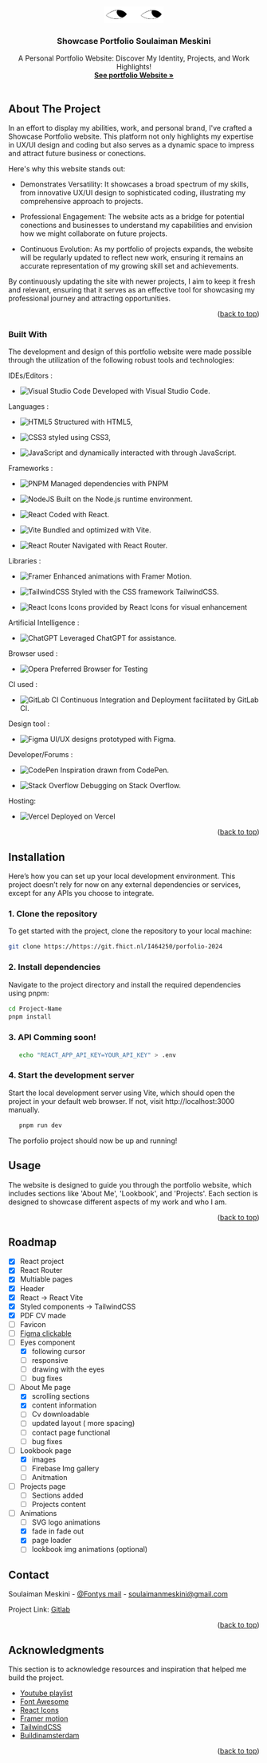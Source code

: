 <a name="readme-top"></a>

<!-- PROJECT LOGO -->
<br />
<br />
<div align="center">
  <a href="https://i464250.luna.fhict.nl/">
    <img src="readmeimg/EyesLogo.png" alt="Logo" width="120" style="height: auto;">
  </a>

  <h3 align="center">Showcase Portfolio Soulaiman Meskini</h3>

  <p align="center">
    A Personal Portfolio Website: Discover My Identity, Projects, and Work Highlights!
    <br />
    <a href="https://i464250.luna.fhict.nl/"><strong>See portfolio Website »</strong></a>
    <br />
    <br />
  </p>
</div>

<!-- ABOUT THE PROJECT -->

## About The Project

In an effort to display my abilities, work, and personal brand, I've crafted a Showcase Portfolio website. This platform not only highlights my expertise in UX/UI design and coding but also serves as a dynamic space to impress and attract future business or conections.

Here's why this website stands out:

- Demonstrates Versatility: It showcases a broad spectrum of my skills, from innovative UX/UI design to sophisticated coding, illustrating my comprehensive approach to projects.

- Professional Engagement: The website acts as a bridge for potential conections and businesses to understand my capabilities and envision how we might collaborate on future projects.

- Continuous Evolution: As my portfolio of projects expands, the website will be regularly updated to reflect new work, ensuring it remains an accurate representation of my growing skill set and achievements.

By continuously updating the site with newer projects, I aim to keep it fresh and relevant, ensuring that it serves as an effective tool for showcasing my professional journey and attracting opportunities.

<p align="right">(<a href="#readme-top">back to top</a>)</p>

### Built With

The development and design of this portfolio website were made possible through the utilization of the following robust tools and technologies:

IDEs/Editors :

- ![Visual Studio Code](https://img.shields.io/badge/Visual%20Studio%20Code-0078d7.svg?style=for-the-badge&logo=visual-studio-code&logoColor=white) Developed with Visual Studio Code.

Languages :

- ![HTML5](https://img.shields.io/badge/html5-%23E34F26.svg?style=for-the-badge&logo=html5&logoColor=white) Structured with HTML5,

- ![CSS3](https://img.shields.io/badge/css3-%231572B6.svg?style=for-the-badge&logo=css3&logoColor=white) styled using CSS3,

- ![JavaScript](https://img.shields.io/badge/javascript-%23323330.svg?style=for-the-badge&logo=javascript&logoColor=%23F7DF1E) and dynamically interacted with through JavaScript.

Frameworks :

- ![PNPM](https://img.shields.io/badge/pnpm-%234a4a4a.svg?style=for-the-badge&logo=pnpm&logoColor=f69220) Managed dependencies with PNPM

- ![NodeJS](https://img.shields.io/badge/node.js-6DA55F?style=for-the-badge&logo=node.js&logoColor=white) Built on the Node.js runtime environment.

- ![React](https://img.shields.io/badge/react-%2320232a.svg?style=for-the-badge&logo=react&logoColor=%2361DAFB) Coded with React.

- ![Vite](https://img.shields.io/badge/vite-%23646CFF.svg?style=for-the-badge&logo=vite&logoColor=white) Bundled and optimized with Vite.

- ![React Router](https://img.shields.io/badge/React_Router-CA4245?style=for-the-badge&logo=react-router&logoColor=white) Navigated with React Router.

Libraries :

- ![Framer](https://img.shields.io/badge/Framer-black?style=for-the-badge&logo=framer&logoColor=blue) Enhanced animations with Framer Motion.

- ![TailwindCSS](https://img.shields.io/badge/tailwindcss-%2338B2AC.svg?style=for-the-badge&logo=tailwind-css&logoColor=white) Styled with the CSS framework TailwindCSS.

- ![React Icons](https://img.shields.io/badge/react_icons-%2320232a.svg?style=for-the-badge&logo=react&logoColor=%2361DAFB) Icons provided by React Icons for visual enhancement

Artificial Intelligence :

- ![ChatGPT](https://img.shields.io/badge/chatGPT-74aa9c?style=for-the-badge&logo=openai&logoColor=white) Leveraged ChatGPT for assistance.

Browser used :

- ![Opera](https://img.shields.io/badge/Opera-FF1B2D?style=for-the-badge&logo=Opera&logoColor=white) Preferred Browser for Testing

CI used :

- ![GitLab CI](https://img.shields.io/badge/gitlab%20ci-%23181717.svg?style=for-the-badge&logo=gitlab&logoColor=white) Continuous Integration and Deployment facilitated by GitLab CI.

Design tool :

- ![Figma](https://img.shields.io/badge/figma-%23F24E1E.svg?style=for-the-badge&logo=figma&logoColor=white) UI/UX designs prototyped with Figma.

Developer/Forums :

- ![CodePen](https://img.shields.io/badge/Codepen-000000?style=for-the-badge&logo=codepen&logoColor=white) Inspiration drawn from CodePen.

- ![Stack Overflow](https://img.shields.io/badge/-Stackoverflow-FE7A16?style=for-the-badge&logo=stack-overflow&logoColor=white) Debugging on Stack Overflow.

Hosting:

- ![Vercel](https://img.shields.io/badge/vercel-%23000000.svg?style=for-the-badge&logo=vercel&logoColor=white) Deployed on Vercel

<p align="right">(<a href="#readme-top">back to top</a>)</p>

<!-- GETTING STARTED -->

## Installation

Here’s how you can set up your local development environment. This project doesn’t rely for now on any external dependencies or services, except for any APIs you choose to integrate.

### 1. Clone the repository

To get started with the project, clone the repository to your local machine:

```sh
git clone https://https://git.fhict.nl/I464250/porfolio-2024
```

### 2. Install dependencies

Navigate to the project directory and install the required dependencies using pnpm:

```sh
cd Project-Name
pnpm install
```

### 3. API Comming soon!

```sh
   echo "REACT_APP_API_KEY=YOUR_API_KEY" > .env
```

### 4. Start the development server

Start the local development server using Vite, which should open the project in your default web browser. If not, visit http://localhost:3000 manually.

```sh
   pnpm run dev
```

The porfolio project should now be up and running!

<!-- USAGE EXAMPLES -->

## Usage

The website is designed to guide you through the portfolio website, which includes sections like 'About Me', 'Lookbook', and 'Projects'. Each section is designed to showcase different aspects of my work and who I am.

<p align="right">(<a href="#readme-top">back to top</a>)</p>

<!-- ROADMAP -->

## Roadmap

- [x] React project
- [x] React Router
- [x] Multiable pages
- [x] Header
- [x] React -> React Vite
- [x] Styled components -> TailwindCSS
- [x] PDF CV made
- [ ] Favicon
- [ ] [Figma clickable](https://www.figma.com/file/your_figma_file_link)
- [ ] Eyes component
  - [x] following cursor
  - [ ] responsive
  - [ ] drawing with the eyes
  - [ ] bug fixes
- [ ] About Me page
  - [x] scrolling sections
  - [x] content information
  - [ ] Cv downloadable
  - [ ] updated layout ( more spacing)
  - [ ] contact page functional
  - [ ] bug fixes
- [ ] Lookbook page
  - [x] images
  - [ ] Firebase Img gallery
  - [ ] Anitmation
- [ ] Projects page
  - [ ] Sections added
  - [ ] Projects content
- [ ] Animations
  - [ ] SVG logo animations
  - [x] fade in fade out
  - [x] page loader
  - [ ] lookbook img animations (optional)

<!-- CONTACT -->

## Contact

Soulaiman Meskini - [@Fontys mail](s.meskini@student.fontys.nl) - soulaimanmeskini@gmail.com

Project Link: [Gitlab](https://git.fhict.nl/I464250/porfolio-2024)

<p align="right">(<a href="#readme-top">back to top</a>)</p>

<!-- ACKNOWLEDGMENTS -->

## Acknowledgments

This section is to acknowledge resources and inspiration that helped me build the project.

- [Youtube playlist](https://www.youtube.com/playlist?list=PLzfUZSu68nNyIHkZhS51bP7aAY4XhtkOB&jct=pDwNQawO9jbrson9UW41ETcE-keyxg)
- [Font Awesome](https://fontawesome.com)
- [React Icons](https://react-icons.github.io/react-icons/search)
- [Framer motion](https://www.framer.com/motion/examples/)
- [TailwindCSS](https://tailwindcss.com/docs/border-radius)
- [Buildinamsterdam](https://www.buildinamsterdam.com/cases)

<p align="right">(<a href="#readme-top">back to top</a>)</p>
